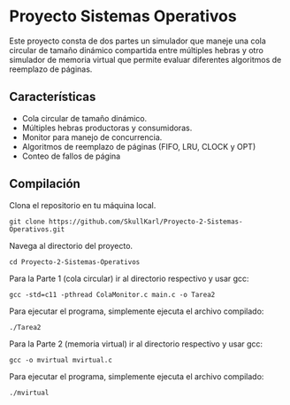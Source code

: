 # Proyecto Sistemas Operativos

Este proyecto consta de dos partes un simulador que maneje una cola circular de tamaño dinámico compartida entre múltiples hebras y otro simulador de memoria virtual que permite evaluar diferentes algoritmos de reemplazo de páginas. 

## Características
- Cola circular de tamaño dinámico.
- Múltiples hebras productoras y consumidoras.
- Monitor para manejo de concurrencia.
- Algoritmos de reemplazo de páginas (FIFO, LRU, CLOCK y OPT)
- Conteo de fallos de página

## Compilación
Clona el repositorio en tu máquina local.
```
git clone https://github.com/SkullKarl/Proyecto-2-Sistemas-Operativos.git
```
Navega al directorio del proyecto.
```
cd Proyecto-2-Sistemas-Operativos
```
Para la Parte 1 (cola circular) ir al directorio respectivo y usar gcc:

    gcc -std=c11 -pthread ColaMonitor.c main.c -o Tarea2



Para ejecutar el programa, simplemente ejecuta el archivo compilado:
```
./Tarea2
```
Para la Parte 2 (memoria virtual) ir al directorio respectivo y usar gcc:

    gcc -o mvirtual mvirtual.c



Para ejecutar el programa, simplemente ejecuta el archivo compilado:
```
./mvirtual
```
